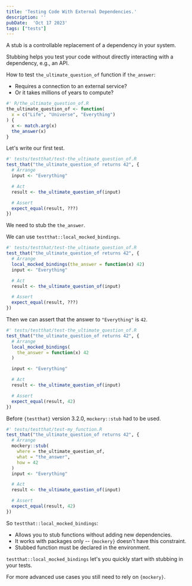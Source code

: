 ```yaml
---
title: 'Testing Code With External Dependencies.'
description: ''
pubDate:  'Oct 17 2023'
tags: ["tests"]
---
```


A stub is a controllable replacement of a dependency in your system.

Stubbing helps you test your code without directly interacting with a dependency, e.g., an API.

How to test `the_ultimate_question_of` function if `the_answer`:
- Requires a connection to an external service?
- Or it takes millions of years to compute?

```r
#' R/the_ultimate_question_of.R
the_ultimate_question_of <- function(
  x = c("Life", "Universe", "Everything")
) {
  x <- match.arg(x)
  the_answer(x)
}
```

Let's write our first test.

```r
#' tests/testthat/test-the_ultimate_question_of.R
test_that("the_ultimate_question_of returns 42", {
  # Arrange
  input <- "Everything"

  # Act
  result <- the_ultimate_question_of(input)

  # Assert
  expect_equal(result, ???)
})
```

We need to stub the `the_answer`.

We can use `testthat::local_mocked_bindings`.

```r
#' tests/testthat/test-the_ultimate_question_of.R
test_that("the_ultimate_question_of returns 42", {
  # Arrange
  local_mocked_bindings(the_answer = function(x) 42)
  input <- "Everything"

  # Act
  result <- the_ultimate_question_of(input)

  # Assert
  expect_equal(result, ???)
})
```

Then we can assert that the answer to `"Everything"` is `42`.

```r {source-line-numbers="13-14" code-line-numbers="13-14"}
#' tests/testthat/test-the_ultimate_question_of.R
test_that("the_ultimate_question_of returns 42", {
  # Arrange
  local_mocked_bindings(
    the_answer = function(x) 42
  )

  input <- "Everything"

  # Act
  result <- the_ultimate_question_of(input)

  # Assert
  expect_equal(result, 42)
})
```

Before `{testthat}` version 3.2.0, `mockery::stub` had to be used.

```r {source-line-numbers="3-8" code-line-numbers="3-8"}
#' tests/testthat/test-my_function.R
test_that("the_ultimate_question_of returns 42", {
  # Arrange
  mockery::stub(
    where = the_ultimate_question_of,
    what = "the_answer",
    how = 42
  )
  input <- "Everything"

  # Act
  result <- the_ultimate_question_of(input)

  # Assert
  expect_equal(result, 42)
})
```

So `testthat::local_mocked_bindings`:

- Allows you to stub functions without adding new dependencies.
- It works with packages only -- `{mockery}` doesn't have this constraint.
- Stubbed function must be declared in the environment.


`testthat::local_mocked_bindings` let's you quickly start with stubbing in your tests.

For more advanced use cases you still need to rely on `{mockery}`.
